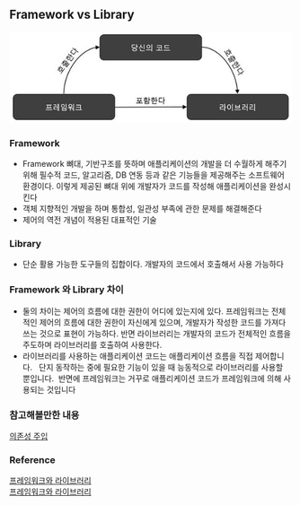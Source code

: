 ## Framework vs Library
![Framework&Library](../Image/Framework%26Library.jpg)
### Framework
- Framework 뼈대, 기반구조를 뜻하며 애플리케이션의 개발을 더 수월하게 해주기 위해 필수적 코드, 알고리즘, DB 연동 등과 같은 기능들을 제공해주는 소프트웨어 환경이다. 이렇게 제공된 뼈대 위에 개발자가 코드를 작성해 애플리케이션을 완성시킨다
- 객체 지향적인 개발을 하며 통합성, 일관성 부족에 관한 문제를 해결해준다
- 제어의 역전 개념이 적용된 대표적인 기술

### Library
- 단순 활용 가능한 도구들의 집합이다. 개발자의 코드에서 호출해서 사용 가능하다

### Framework 와 Library 차이
- 둘의 차이는 제어의 흐름에 대한 권한이 어디에 있는지에 있다. 프레임워크는 전체적인 제어의 흐름에 대한 권한이 자신에게 있으며, 개발자가 작성한 코드를 가져다 쓰는 것으로 표현이 가능하다. 반면 라이브러리는 개발자의 코드가 전체적인 흐름을 주도하며 라이브러리를 호출하여 사용한다.
- 라이브러리를 사용하는 애플리케이션 코드는 애플리케이션 흐름을 직접 제어합니다.  
단지 동작하는 중에 필요한 기능이 있을 때 능동적으로 라이브러리를 사용할 뿐입니다. 
반면에 프레임워크는 거꾸로 애플리케이션 코드가 프레임워크에 의해 사용되는 것입니다

### 참고해볼만한 내용
[의존성 주입](../Spring/DI.md)

### Reference
[프레임워크와 라이브러리](https://webclub.tistory.com/458)  
[프레임워크와 라이브러리](https://m.blog.naver.com/dktmrorl/222121510562)